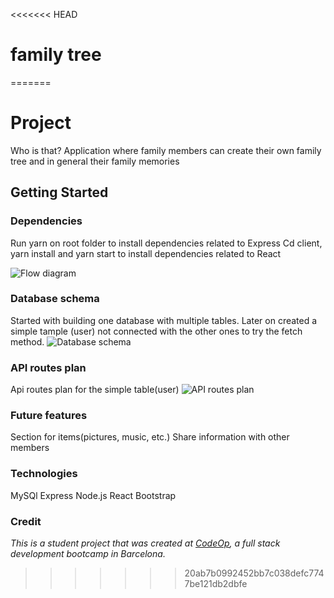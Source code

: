 <<<<<<< HEAD
# family tree
=======
# Project 
Who is that? 
Application where family members can create their own family tree and in general their family memories

## Getting Started

### Dependencies
Run yarn on root folder to install dependencies related to Express
Cd client, yarn install and yarn start to install dependencies related to React

![Flow diagram]() 

### Database schema
Started with building one database with multiple tables. Later on created a simple tample (user) not connected with the other ones to try the fetch method.
![Database schema](https://user-images.githubusercontent.com/58876881/78692268-e73dd380-78f9-11ea-8815-14497b7dcda1.PNG)

### API routes plan
Api routes plan for the simple table(user)
![API routes plan](https://user-images.githubusercontent.com/58876881/78695018-d0997b80-78fd-11ea-8607-806644b2bca7.PNG)


### Future features
Section for items(pictures, music, etc.)
Share information with other members

### Technologies
MySQl
Express
Node.js
React
Bootstrap

### Credit
_This is a student project that was created at [CodeOp](http://codeop.tech), a full stack development bootcamp in Barcelona._
>>>>>>> 20ab7b0992452bb7c038defc7747be121db2dbfe
